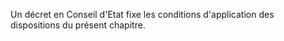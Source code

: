   
 Un décret en Conseil d'Etat fixe les conditions d'application des dispositions du présent chapitre.  

  
